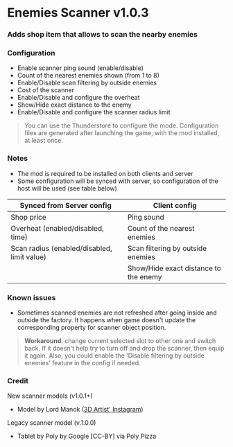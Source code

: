 # Enemies Scanner v1.0.3
### Adds shop item that allows to scan the nearby enemies

### Configuration
* Enable scanner ping sound (enable/disable)
* Count of the nearest enemies shown (from 1 to 8)
* Enable/Disable scan filtering by outside enemies
* Cost of the scanner
* Enable/Disable and configure the overheat
* Show/Hide exact distance to the enemy
* Enable/Disable and configure the scanner radius limit
> You can use the Thunderstore to configure the mode. Configuration files are generated after launching the game, with the mod installed, at least once.

### Notes
* The mod is required to be installed on both clients and server
* Some configuration will be synced with server, so configuration of the host will be used (see table below)

| Synced from Server config                   | Client config                         |
|---------------------------------------------|---------------------------------------|
| Shop price                                  | Ping sound                            |
| Overheat (enabled/disabled, time)           | Count of the nearest enemies          |
| Scan radius (enabled/disabled, limit value) | Scan filtering by outside enemies     |
|                                             | Show/Hide exact distance to the enemy |


### Known issues
- Sometimes scanned enemies are not refreshed after going inside and outside the factory. It happens when game doesn't update the corresponding property for scanner object position.
> **Workaround**: change current selected slot to other one and switch back. If it doesn't help try to turn off and drop the scanner, then equip it again. Also, you could enable the 'Disable filtering by outside enemies' feature in the config if needed.

### Credit
New scanner models (v1.0.1+)
* Model by Lord Manok ([3D Artist' Instagram](https://www.instagram.com/lord_manok/))

Legacy scanner model (v.1.0.0)
* Tablet by Poly by Google [CC-BY] via Poly Pizza